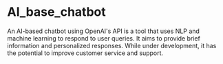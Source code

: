 # AI_base_chatbot
An AI-based chatbot using OpenAI's API is a tool that uses NLP and machine learning to respond to user queries. It aims to provide brief information and personalized responses. While under development, it has the potential to improve customer service and support.

